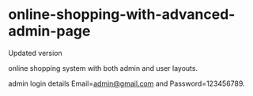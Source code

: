 # online-shopping-with-advanced-admin-page
Updated version


online shopping system with both admin and user layouts.

admin login details  Email=admin@gmail.com and Password=123456789.
 